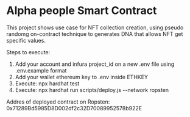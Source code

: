 # Alpha people Smart Contract

This project shows use case for NFT collection creation, using pseudo randomg on-contract technique to generates DNA that allows NFT get specific values.

Steps to execute:

1. Add your account and infura project_id on a new .env file using .env.example format
2. Add your wallet ethereum key to .env inside ETHKEY
3. Execute: npx hardhat test
4. Execute: npx hardhat run scripts/deploy.js --network ropsten

Addres of deployed contract on Ropsten: 0x71289Bd5985D8D002df2c32D70089952578b922E